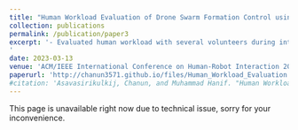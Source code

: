 ```yaml
---
title: "Human Workload Evaluation of Drone Swarm Formation Control using Virtual Reality Interface"
collection: publications
permalink: /publication/paper3
excerpt: '- Evaluated human workload with several volunteers during interaction with a drone swarm through virtual reality interface.<br/> - Conducted an experiment involving the use of a joystick controller and a virtual reality controller to manipulate the drones via a head-mounted display, comparing the human’s control capability between controllers.
'
date: 2023-03-13
venue: 'ACM/IEEE International Conference on Human-Robot Interaction 2023 (HRI2023)'
paperurl: 'http://chanun3571.github.io/files/Human_Workload_Evaluation.pdf'
#citation: 'Asavasirikulkij, Chanun, and Muhammad Hanif. "Human Workload Evaluation of Drone Swarm Formation Control using Virtual Reality Interface." In Companion of the 2023 ACM/IEEE International Conference on Human-Robot Interaction, pp. 132-136. 2023.'
---
```

This page is unavailable right now due to technical issue, sorry for your inconvenience.